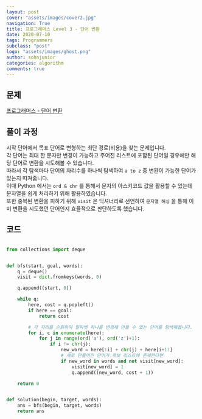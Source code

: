 ```yaml
---
layout: post
cover: "assets/images/cover2.jpg"
navigation: True
title: 프로그래머스 Level 3 - 단어 변환
date: 2020-07-10
tags: Programmers
subclass: "post"
logo: "assets/images/ghost.png"
author: sohnjunior
categories: algorithm
comments: true
---
```


## 문제

[프로그래머스 - 단어 변환](https://programmers.co.kr/learn/courses/30/lessons/43163)

## 풀이 과정

시작 단어에서 목표 단어로 변형하는 최단 경로(비용)을 찾는 문제입니다. <br>
각 단어는 최대 한 문자만 변경이 가능하고 주어진 리스트에 포함된 단어일 경우에만 해당 단어로 변환을 시도해볼 수 있습니다. <br>
따라서 각 탐색마다 단어의 자리수를 하나씩 탐색하여 `a to z` 중 변환이 가능한 단어가 있는지 따져줍니다. <br>
이때 Python 에서는 `ord & chr` 를 통해서 문자의 아스키코드 값을 활용할 수 있는데 문자열을 쉽게 처리하기 위해 활용하였습니다. <br>
또한 중복된 변환을 피하기 위해 `visit` 은 딕셔너리로 선언하여 `문자열 해싱` 을 통해 이미 변환을 시도했던 단어인지 효율적으로 판단하도록 했습니다. <br>

## 코드

```python

from collections import deque


def bfs(start, goal, words):
    q = deque()
    visit = dict.fromkeys(words, 0)

    q.append((start, 0))

    while q:
        here, cost = q.popleft()
        if here == goal:
            return cost

        # 각 자리를 순회하며 알파벳 하나를 변경해 만들 수 있는 단어를 탐색해봅니다.
        for i, c in enumerate(here):
            for j in range(ord('a'), ord('z')+1):
                if i != chr(j):
                    new_word = here[:i] + chr(j) + here[i+1:]
                    # 새로 만들어진 단어가 후보 리스트에 존재한다면
                    if new_word in words and not visit[new_word]:
                        visit[new_word] = 1
                        q.append((new_word, cost + 1))

    return 0


def solution(begin, target, words):
    ans = bfs(begin, target, words)
    return ans

```
